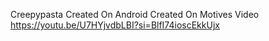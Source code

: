 Creepypasta Created On Android
Created On Motives Video https://youtu.be/U7HYjvdbLBI?si=BlfI74ioscEkkUjx
